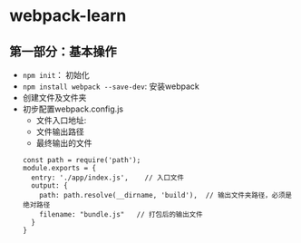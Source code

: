 # webpack-learn
## 第一部分：基本操作
- `npm init`： 初始化
- `npm install webpack --save-dev`: 安装webpack
- 创建文件及文件夹
- 初步配置webpack.config.js
  - 文件入口地址: 
  - 文件输出路径
  - 最终输出的文件
  ```
  const path = require('path');
  module.exports = {
    entry: './app/index.js',    // 入口文件
    output: {
      path: path.resolve(__dirname, 'build'),  // 输出文件夹路径，必须是绝对路径
      filename: "bundle.js"   // 打包后的输出文件
    }
  }
  ```
